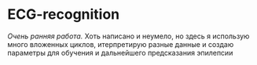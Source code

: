 # ECG-recognition
_*Очень ранняя работа.*_ Хоть написано и неумело, но здесь я использую много вложенных циклов, итерпретирую разные данные и создаю параметры для обучения и дальнейшего предсказания эпилепсии
